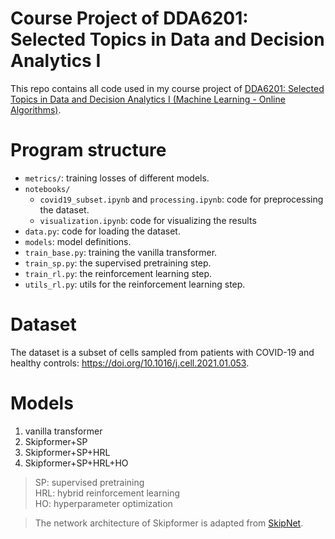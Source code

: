 # Course Project of DDA6201: Selected Topics in Data and Decision Analytics I
This repo contains all code used in my course project of [DDA6201: Selected Topics in Data and Decision Analytics I (Machine Learning - Online Algorithms)](https://www.cuhk.edu.cn/en/course/11386). 

# Program structure
- `metrics/`: training losses of different models.
- `notebooks/`
  - `covid19_subset.ipynb` and `processing.ipynb`: code for preprocessing the dataset.
  - `visualization.ipynb`: code for visualizing the results
- `data.py`: code for loading the dataset.
- `models`: model definitions.
- `train_base.py`: training the vanilla transformer.
- `train_sp.py`: the supervised pretraining step.
- `train_rl.py`: the reinforcement learning step.
- `utils_rl.py`: utils for the reinforcement learning step.

# Dataset
The dataset is a subset of cells sampled from patients with COVID-19 and healthy controls: https://doi.org/10.1016/j.cell.2021.01.053.

# Models
1. vanilla transformer
2. Skipformer+SP
3. Skipformer+SP+HRL
4. Skipformer+SP+HRL+HO

> SP: supervised pretraining \
> HRL: hybrid reinforcement learning \
> HO: hyperparameter optimization


> The network architecture of Skipformer is adapted from [SkipNet](https://openaccess.thecvf.com/content_ECCV_2018/html/Xin_Wang_SkipNet_Learning_Dynamic_ECCV_2018_paper.html).

